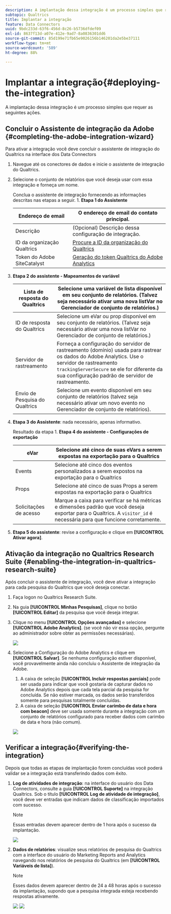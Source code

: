 ```yaml
---
description: A implantação dessa integração é um processo simples que requer as seguintes ações.
subtopic: Qualtrics
title: Implantar a integração
feature: Data Connectors
uuid: 9bdc233d-63f6-456d-8c26-b5736dfdef09
exl-id: 8637f13d-a07e-412e-9ad7-8a0836301dd6
source-git-commit: 85d199e71fb65e9026156b146201da2e5be37111
workflow-type: tm+mt
source-wordcount: '589'
ht-degree: 88%

---
```


# Implantar a integração{#deploying-the-integration}

A implantação dessa integração é um processo simples que requer as seguintes ações.

## Concluir o Assistente de integração da Adobe {#completing-the-adobe-integration-wizard}

Para ativar a integração você deve concluir o assistente de integração do Qualtrics na interface dos Data Connectors

1. Navegue até os conectores de dados e inicie o assistente de integração do Qualtrics.
1. Selecione o conjunto de relatórios que você deseja usar com essa integração e forneça um nome.

   Conclua o assistente de integração fornecendo as informações descritas nas etapas a seguir. 1. **Etapa 1 do Assistente**

   | Endereço de email | O endereço de email do contato principal. |
   |---|---|
   | Descrição | (Opcional) Descrição dessa configuração de integração. |
   | ID da organização Qualtrics | [Procure a ID da organização do Qualtrics](../qualtrics-overview/qualtrics-org-id.md) |
   | Token do Adobe SiteCatalyst | [Geração do token Qualtrics do Adobe Analytics ](../qualtrics-overview/qualtrics-token.md) |

1. **Etapa 2 do assistente - Mapeamentos de variável**

   | Lista de resposta do Qualtrics | Selecione uma variável de lista disponível em seu conjunto de relatórios. (Talvez seja necessário ativar uma nova listVar no Gerenciador de conjunto de relatórios.) |
   |---|---|
   | ID de resposta do Qualtrics | Selecione um eVar ou prop disponível em seu conjunto de relatórios. (Talvez seja necessário ativar uma nova listVar no Gerenciador de conjunto de relatórios.) |
   | Servidor de rastreamento | Forneça a configuração do servidor de rastreamento (domínio) usada para rastrear os dados do Adobe Analytics. Use o servidor de rastreamento `trackingServerSecure` se ele for diferente da sua configuração padrão de servidor de rastreamento. |
   | Envio de Pesquisa do Qualtrics | Selecione um evento disponível em seu conjunto de relatórios (talvez seja necessário ativar um novo evento no Gerenciador de conjunto de relatórios). |

1. **Etapa 3 do Assistente**: nada necessário, apenas informativo.

   Resultado da etapa 1. **Etapa 4 do assistente - Configurações de exportação**

   | eVar | Selecione até cinco de suas eVars a serem expostas na exportação para o Qualtrics |
   |---|---|
   | Events | Selecione até cinco dos eventos personalizados a serem expostos na exportação para o Qualtrics |
   | Props | Selecione até cinco de suas Props a serem expostas na exportação para o Qualtrics |
   | Solicitações de acesso | Marque a caixa para verificar se há métricas e dimensões padrão que você deseja exportar para o Qualtrics. A `visitor_id` é necessária para que funcione corretamente. |

1. **Etapa 5 do assistente**: revise a configuração e clique em **[!UICONTROL Ativar agora]**.

## Ativação da integração no Qualtrics Research Suite {#enabling-the-integration-in-qualtrics-research-suite}

Após concluir o assistente de integração, você deve ativar a integração para cada pesquisa do Qualtrics que você deseja conectar.

1. Faça logon no Qualtrics Research Suite.
1. Na guia **[!UICONTROL Minhas Pesquisas]**, clique no botão **[!UICONTROL Editar]** da pesquisa que você deseja integrar.
1. Clique no menu **[!UICONTROL Opções avançadas]** e selecione **[!UICONTROL Adobe Analytics]**. (se você não vir essa opção, pergunte ao administrador sobre obter as permissões necessárias).

   ![](assets/advanced_options.png)

1. Selecione a Configuração do Adobe Analytics e clique em **[!UICONTROL Salvar]**. Se nenhuma configuração estiver disponível, você provavelmente ainda não concluiu o Assistente de integração da Adobe.
   1. A caixa de seleção **[!UICONTROL Incluir respostas parciais]** pode ser usada para indicar que você gostaria de capturar dados no Adobe Analytics depois que cada tela parcial da pesquisa for concluída. Se não estiver marcada, os dados serão transferidos somente para pesquisas totalmente concluídas.
   1. A caixa de seleção **[!UICONTROL Enviar carimbo de data e hora com beacon]** deve ser usada somente durante a integração com um conjunto de relatórios configurado para receber dados com carimbo de data e hora (não comum).

   ![](assets/integration_config.png)

## Verificar a integração{#verifying-the-integration}

Depois que todas as etapas de implantação forem concluídas você poderá validar se a integração está transferindo dados com êxito.

1. **Log de atividades de integração**: na interface do usuário dos Data Connectors, consulte a guia **[!UICONTROL Suporte]** na integração Qualtrics. Sob o título **[!UICONTROL Log de atividade de integração]**, você deve ver entradas que indicam dados de classificação importados com sucesso.

   >[!NOTE]
   >
   >Essas entradas devem aparecer dentro de 1 hora após o sucesso da implantação.

   ![](assets/verify-1.png)

1. **Dados de relatórios**: visualize seus relatórios de pesquisa do Qualtrics com a interface do usuário do Marketing Reports and Analytics navegando nos relatórios de pesquisa do Qualtrics (em **[!UICONTROL Variáveis de lista]**).

   >[!NOTE]
   >
   >Esses dados devem aparecer dentro de 24 a 48 horas após o sucesso da implantação, supondo que a pesquisa integrada esteja recebendo respostas ativamente.

   ![](assets/verify-2.png) ![](assets/verify-3.png)

